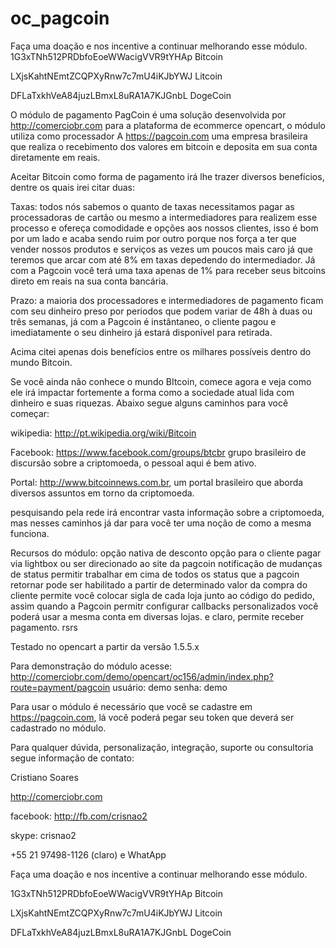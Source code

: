 oc_pagcoin
==========

Faça uma doação e nos incentive a continuar melhorando esse módulo.
1G3xTNh512PRDbfoEoeWWacigVVR9tYHAp Bitcoin

LXjsKahtNEmtZCQPXyRnw7c7mU4iKJbYWJ Litcoin

DFLaTxkhVeA84juzLBmxL8uRA1A7KJGnbL DogeCoin


O módulo de pagamento PagCoin é uma solução desenvolvida por http://comerciobr.com para a plataforma de ecommerce opencart, o módulo utiliza como processador A https://pagcoin.com uma empresa brasileira que realiza o recebimento dos valores em bitcoin e deposita em sua conta diretamente em reais.

Aceitar Bitcoin como forma de pagamento irá lhe trazer diversos benefícios, dentre os quais irei citar duas:

Taxas: todos nós sabemos o quanto de taxas necessitamos pagar as processadoras de cartão ou mesmo a intermediadores para realizem esse processo e ofereça comodidade e opções aos nossos clientes, isso é bom por um lado e acaba sendo ruim por outro porque nos força a ter que vender nossos produtos e serviços as vezes um poucos mais caro já que teremos que arcar com até 8% em taxas depedendo do intermediador. Já com a Pagcoin você terá uma taxa apenas de 1% para receber seus bitcoins direto em reais na sua conta bancária.

Prazo: a maioria dos processadores e intermediadores de pagamento ficam com seu dinheiro preso por periodos que podem variar de 48h à duas ou três semanas, já com a Pagcoin é instântaneo, o cliente pagou e imediatamente o seu dinheiro já estará disponível para retirada.

Acima citei apenas dois benefícios entre os milhares possíveis dentro do mundo Bitcoin.

Se você ainda não conhece o mundo BItcoin, comece agora e veja como ele irá impactar fortemente a forma como a sociedade atual lida com dinheiro e suas riquezas. Abaixo segue alguns caminhos para você começar:

wikipedia: http://pt.wikipedia.org/wiki/Bitcoin

Facebook: https://www.facebook.com/groups/btcbr grupo brasileiro de discursão sobre a criptomoeda, o pessoal aqui é bem ativo.

Portal: http://www.bitcoinnews.com.br, um portal brasileiro que aborda diversos assuntos em torno da criptomoeda.

pesquisando pela rede irá encontrar vasta informação sobre a criptomoeda, mas nesses caminhos já dar para você ter uma noção de como a mesma funciona.

Recursos do módulo:
    opção nativa de desconto
    opção para o cliente pagar via lightbox ou ser direcionado ao site da pagcoin
    notificação de mudanças de status
    permitir trabalhar em cima de todos os status que a pagcoin retornar
    pode ser habilitado a partir de determinado valor da compra do cliente
    permite você colocar sigla de cada loja junto ao código do pedido, assim quando a Pagcoin permitr configurar callbacks personalizados você poderá usar a mesma conta em diversas lojas.
    e claro, permite receber pagamento. rsrs


Testado no opencart a partir da versão  1.5.5.x

Para demonstração do módulo acesse: http://comerciobr.com/demo/opencart/oc156/admin/index.php?route=payment/pagcoin
usuário: demo
senha: demo

Para usar o módulo é necessário que você se cadastre em https://pagcoin.com, lá você poderá pegar seu token que deverá ser cadastrado no módulo.


Para qualquer dúvida, personalização, integração, suporte ou consultoria segue informação de contato:

Cristiano Soares

http://comerciobr.com

facebook: http://fb.com/crisnao2

skype: crisnao2

+55 21 97498-1126 (claro) e WhatApp


Faça uma doação e nos incentive a continuar melhorando esse módulo.

1G3xTNh512PRDbfoEoeWWacigVVR9tYHAp Bitcoin

LXjsKahtNEmtZCQPXyRnw7c7mU4iKJbYWJ Litcoin

DFLaTxkhVeA84juzLBmxL8uRA1A7KJGnbL DogeCoin